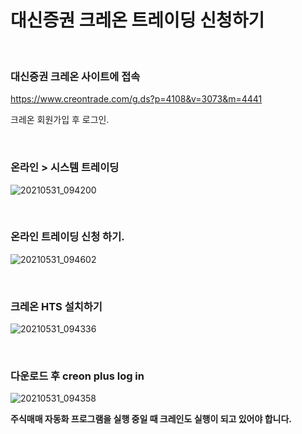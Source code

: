 # 대신증권 크레온 트레이딩 신청하기

<br/>

### 대신증권 크레온 사이트에 접속

https://www.creontrade.com/g.ds?p=4108&v=3073&m=4441

크레온 회원가입 후 로그인.

<br/>

### 온라인 > 시스템 트레이딩

![20210531_094200](https://user-images.githubusercontent.com/57824945/120125605-7e4ba600-c1f4-11eb-8c83-ab8ec8ccbd87.png)

<br/>

### 온라인 트레이딩 신청 하기.

![20210531_094602](https://user-images.githubusercontent.com/57824945/120125768-05008300-c1f5-11eb-80b6-67a13eb299c9.png)


<br/>

### 크레온 HTS 설치하기

![20210531_094336](https://user-images.githubusercontent.com/57824945/120125664-af2bdb00-c1f4-11eb-88fe-a3543f5d97e9.png)

<br/>

### 다운로드 후 creon plus log in

![20210531_094358](https://user-images.githubusercontent.com/57824945/120125683-ba7f0680-c1f4-11eb-9507-b505cf83c113.png)


**주식매매 자동화 프로그램을 실행 중일 때 크레인도 실행이 되고 있어야 합니다.**
